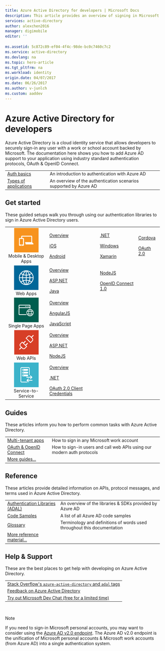 ```yaml
---
title: Azure Active Directory for developers | Microsoft Docs
description: This article provides an overview of signing in Microsoft work and school accounts using Azure Active Directory.
services: active-directory
author: alexchen2016
manager: digimobile
editor: ''

ms.assetid: 5c872c89-ef04-4f4c-98de-bc0c7460c7c2
ms.service: active-directory
ms.devlang: na
ms.topic: hero-article
ms.tgt_pltfrm: na
ms.workload: identity
origin.date: 04/07/2017
ms.date: 06/26/2017
ms.author: v-junlch
ms.custom: aaddev
---
```

# Azure Active Directory for developers
Azure Active Directory is a cloud identity service that allows developers to securely sign-in any user with a work or school account backed by Microsoft.  The documentation here shows you how to add Azure AD support to your application using industry standard authentication protocols, OAuth & OpenID Connect.

| | |
| --- | --- |
|[Auth basics](active-directory-authentication-scenarios.md) | An introduction to authentication with Azure AD |
|[Types of applications](active-directory-authentication-scenarios.md#application-types-and-scenarios) | An overview of the authentication scenarios supported by Azure AD |                                
                                                                              
## Get started
These guided setups walk you through using our authentication libraries to sign in Azure Active Directory users.

|  |  |  |  |
| --- | --- | --- | --- |
| <center>![Mobile & Desktop Apps](./media/active-directory-developers-guide/NativeApp_Icon.png)<br />Mobile & Desktop Apps</center> | [Overview](active-directory-authentication-scenarios.md#native-application-to-web-api)<br /><br />[iOS](active-directory-devquickstarts-ios.md)<br /><br />[Android](active-directory-devquickstarts-android.md) | [.NET](active-directory-devquickstarts-dotnet.md)<br /><br />[Windows](active-directory-devquickstarts-windowsstore.md)<br /><br />[Xamarin](active-directory-devquickstarts-xamarin.md) | [Cordova](active-directory-devquickstarts-cordova.md)<br /><br />[OAuth 2.0](active-directory-protocols-oauth-code.md) |
| <center>![Web Apps](./media/active-directory-developers-guide/Web_app.png)<br />Web Apps</center> | [Overview](active-directory-authentication-scenarios.md#web-browser-to-web-application)<br /><br />[ASP.NET](active-directory-devquickstarts-webapp-dotnet.md)<br /><br />[Java](active-directory-devquickstarts-webapp-java.md) | [NodeJS](active-directory-devquickstarts-openidconnect-nodejs.md)<br /><br />[OpenID Connect 1.0](active-directory-protocols-openid-connect-code.md) |  |
| <center>![Single Page Apps](./media/active-directory-developers-guide/SPA.png)<br />Single Page Apps</center> | [Overview](active-directory-authentication-scenarios.md#single-page-application-spa)<br /><br />[AngularJS](active-directory-devquickstarts-angular.md)<br /><br />[JavaScript](https://github.com/Azure-Samples/active-directory-javascript-singlepageapp-dotnet-webapi) |  |  |
| <center>![Web APIs](./media/active-directory-developers-guide/Web_API.png)<br />Web APIs</center> | [Overview](active-directory-authentication-scenarios.md#web-application-to-web-api)<br /><br />[ASP.NET](active-directory-devquickstarts-webapi-dotnet.md)<br /><br />[NodeJS](active-directory-devquickstarts-webapi-nodejs.md) | &nbsp; |
| <center>![Service-to-service](./media/active-directory-developers-guide/Service_App.png)<br />Service-to-Service</center> | [Overview](active-directory-authentication-scenarios.md#daemon-or-server-application-to-web-api)<br /><br />[.NET](active-directory-code-samples.md#server-or-daemon-application-to-web-api)<br /><br />[OAuth 2.0 Client Credentials](active-directory-protocols-oauth-service-to-service.md) |  |

## Guides
These articles inform you how to perform common tasks with Azure Active Directory.

|                                                                           |  |
|---------------------------------------------------------------------------| --- |
|[Multi-tenant apps](active-directory-devhowto-multi-tenant-overview.md)    | How to sign in any Microsoft work account |
|[OAuth & OpenID Connect](active-directory-protocols-openid-connect-code.md)| How to sign-in users and call web APIs using our modern auth protocols |
|[More guides...](active-directory-developers-guide-index.md#guides)        |     |

## Reference
These articles provide detailed information on APIs, protocol messages, and terms used in Azure Active Directory.

|                                                                                   | |
| ----------------------------------------------------------------------------------| --- |
| [Authentication Libraries (ADAL)](active-directory-authentication-libraries.md)   | An overview of the libraries & SDKs provided by Azure AD |
| [Code Samples](active-directory-code-samples.md)                                  | A list of all Azure AD code samples |
| [Glossary](active-directory-dev-glossary.md)                                      | Terminology and definitions of words used throughout this documentation |
| [More reference material...](active-directory-developers-guide-index.md#reference)|     |

## Help & Support
These are the best places to get help with developing on Azure Active Directory.

|  |  
|---|
|[Stack Overflow's `azure-active-directory` and `adal` tags](http://stackoverflow.com/questions/tagged/azure-active-directory+or+adal)      |
|[Feedback on Azure Active Directory](https://feedback.azure.com/forums/169401-azure-active-directory/category/164757-developer-experiences)|
| [Try out Microsoft Dev Chat (free for a limited time)](http://aka.ms/devchat) |

<br />

> [!NOTE]
> If you need to sign-in Microsoft personal accounts, you may want to consider using the [Azure AD v2.0 endpoint](active-directory-appmodel-v2-overview.md).  The Azure AD v2.0 endpoint is the unification of Microsoft personal accounts & Microsoft work accounts (from Azure AD) into a single authentication system.

